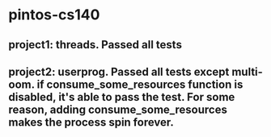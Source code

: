 # pintos-cs140

## project1: threads. Passed all tests


## project2: userprog. Passed all tests except multi-oom. if consume_some_resources function is disabled, it's able to pass the test. For some reason, adding consume_some_resources makes the process spin forever.
